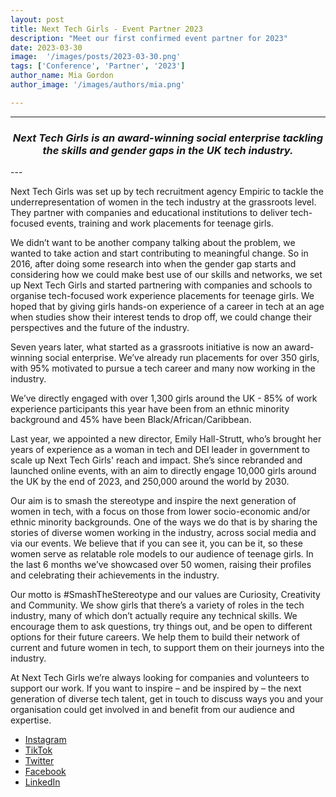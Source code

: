 ```yaml
---
layout: post
title: Next Tech Girls - Event Partner 2023
description: "Meet our first confirmed event partner for 2023"
date: 2023-03-30
image:  '/images/posts/2023-03-30.png'
tags: ['Conference', 'Partner', '2023']
author_name: Mia Gordon
author_image: '/images/authors/mia.png'

---
```


----
<center>
<h3> <i>Next Tech Girls is an award-winning social enterprise tackling the skills and gender gaps in the UK tech industry.</i> </h3>
</center>
---

<br />

Next Tech Girls was set up by tech recruitment agency Empiric to tackle the underrepresentation of women in the tech industry at the grassroots level. They partner with companies and educational institutions to deliver tech-focused events, training and work placements for teenage girls.

We didn’t want to be another company talking about the problem, we wanted to take action and start contributing to meaningful change. So in 2016, after doing some research into when the gender gap starts and considering how we could make best use of our skills and networks, we set up Next Tech Girls and started partnering with companies and schools to organise tech-focused work experience placements for teenage girls. We hoped that by giving girls hands-on experience of a career in tech at an age when studies show their interest tends to drop off, we could change their perspectives and the future of the industry. 

Seven years later, what started as a grassroots initiative is now an award-winning social enterprise. We’ve already run placements for over 350 girls, with 95% motivated to pursue a tech career and many now working in the industry. 

We’ve directly engaged with over 1,300 girls around the UK - 85% of work experience participants this year have been from an ethnic minority background and 45% have been Black/African/Caribbean.

Last year, we appointed a new director, Emily Hall-Strutt, who’s brought her years of experience as a woman in tech and DEI leader in government to scale up Next Tech Girls' reach and impact. She’s since rebranded and launched online events, with an aim to directly engage 10,000 girls around the UK by the end of 2023, and 250,000 around the world by 2030. 

Our aim is to smash the stereotype and inspire the next generation of women in tech, with a focus on those from lower socio-economic and/or ethnic minority backgrounds. One of the ways we do that is by sharing the stories of diverse women working in the industry, across social media and via our events. We believe that if you can see it, you can be it, so these women serve as relatable role models to our audience of teenage girls. In the last 6 months we’ve showcased over 50 women, raising their profiles and celebrating their achievements in the industry.  

Our motto is #SmashTheStereotype and our values are Curiosity, Creativity and Community. We show girls that there’s a variety of roles in the tech industry, many of which don’t actually require any technical skills. We encourage them to ask questions, try things out, and be open to different options for their future careers. We help them to build their network of current and future women in tech, to support them on their journeys into the industry. 

At Next Tech Girls we’re always looking for companies and volunteers to support our work. If you want to inspire – and be inspired by – the next generation of diverse tech talent, get in touch to discuss ways you and your organisation could get involved in and benefit from our audience and expertise.

- <a href="https://www.instagram.com/nexttechgirls">Instagram</a>
- <a href="https://www.tiktok.com/@nexttechgirls">TikTok</a>
- <a href="https://www.twitter.com/nexttechgirls">Twitter</a>
- <a href="https://www.facebook.com/NextTechGirls/">Facebook</a>
- <a href="https://www.linkedin.com/company/nexttechgirls/">LinkedIn<a>









